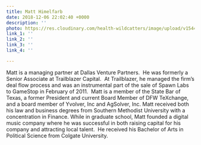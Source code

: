 ```yaml
---
title: Matt Himelfarb
date: 2018-12-06 22:02:40 +0000
description: ''
photo: https://res.cloudinary.com/health-wildcatters/image/upload/v1544133779/image.png
link_1: ''
link_2: ''
link_3: ''
link_4: ''

---
```

Matt is a managing partner at Dallas Venture Partners.  He was formerly a Senior Associate at Trailblazer Capital.  At Trailblazer, he managed the firm’s deal flow process and was an instrumental part of the sale of Spawn Labs to GameStop in February of 2011.  Matt is a member of the State Bar of Texas, a former President and current Board Member of DFW TeXchange, and a board member of Yvolver, Inc and AgSolver, Inc. Matt received both his law and business degrees from Southern Methodist University with a concentration in Finance. While in graduate school, Matt founded a digital music company where he was successful in both raising capital for his company and attracting local talent.  He received his Bachelor of Arts in Political Science from Colgate University.